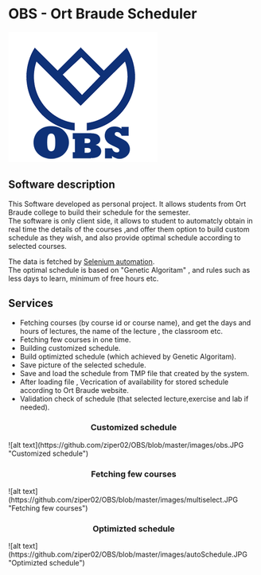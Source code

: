  # OBS - Ort Braude Scheduler
![alt text](https://github.com/ziper02/OBS/blob/master/images/OBS_logo.png "OBS Logo")


## Software description  
This Software developed as personal project. It allows students from Ort Braude college to build their schedule for the semester.  
The software is only client side, it allows to student to automatcly obtain in real time the details of the courses ,and offer them option to build custom schedule as they wish, and also provide optimal schedule according to selected courses.  
  
The data is fetched by [Selenium automation](https://www.selenium.dev/).  
The optimal schedule is based on "Genetic Algoritam" , and rules such as less days to learn, minimum of free hours etc.
  
  
## Services  
* Fetching courses (by course id or course name), and get the days and hours of lectures, the name of the lecture , the classroom etc.
* Fetching few courses in one time.
* Building customized schedule.
* Build optimizted schedule (which achieved by Genetic Algoritam).
* Save picture of the selected schedule.
* Save and load the schedule from TMP file that created by the system.
* After loading file , Vecrication of availability for stored schedule according to Ort Braude website.
* Validation check of schedule (that selected lecture,exercise and lab if needed).

<center> <h3>Customized schedule</h3> </center>  
![alt text](https://github.com/ziper02/OBS/blob/master/images/obs.JPG "Customized schedule")
  
<center> <h3>Fetching few courses</h3> </center>  
![alt text](https://github.com/ziper02/OBS/blob/master/images/multiselect.JPG "Fetching few courses")
  
<center> <h3>Optimizted schedule</h3> </center>  
![alt text](https://github.com/ziper02/OBS/blob/master/images/autoSchedule.JPG "Optimizted schedule")


